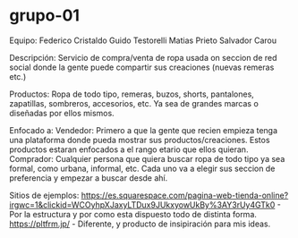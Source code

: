# grupo-01
Equipo:
Federico Cristaldo
Guido Testorelli
Matias Prieto
Salvador Carou

Descripción: 
    Servicio de compra/venta de ropa usada
    on seccion de red social donde la gente puede compartir sus creaciones (nuevas remeras etc.)

Productos:
    Ropa de todo tipo, remeras, buzos, shorts, pantalones, zapatillas, sombreros, accesorios, etc.
    Ya sea de grandes marcas o diseñadas por ellos mismos.

Enfocado a:
    Vendedor: Primero a que la gente que recien empieza tenga una plataforma donde pueda mostrar sus productos/creaciones. Estos productos estaran enfocados a el rango etario que ellos quieran.
    Comprador: Cualquier persona que quiera buscar ropa de todo tipo ya sea formal, como urbana, informal, etc. Cada uno va a elegir sus seccion de preferencia y empezar a buscar desde ahí.
    
Sitios de ejemplos:
    https://es.squarespace.com/pagina-web-tienda-online?irgwc=1&clickid=WCOyhpXJaxyLTDux9JUkxyowUkBy%3AY3rUy4GTk0 - Por la estructura y por como esta dispuesto todo de distinta forma.
    https://pltfrm.jp/  - Diferente, y producto de insipiración para mis ideas.
